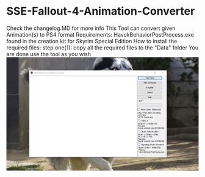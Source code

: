 # SSE-Fallout-4-Animation-Converter
Check the changelog.MD for more info
This Tool can convert given Animation(s) to PS4 format
Requirements:
HavokBehaviorPostProcess.exe found in the creation kit for Skyrim Special Edition
How to install the required files:
step one(1): copy all the required files to the "Data" folder
You are done use the tool as you wish
![Screenshot](Main.PNG)
